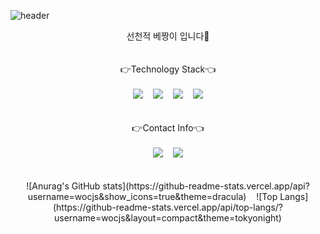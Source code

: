 ![header](https://capsule-render.vercel.app/api?type=waving&color=auto&height=300&section=header&text=Jaechun%20Hwang&fontSize=90)

<div align="center">
  선천적 베짱이 입니다👋
  <br/><br/><br/>
  👉Technology Stack👈
  <br/><br/>
  <img src="https://img.shields.io/badge/Android-3DDC84?style=flat-square&logo=Android&logoColor=white"/>
  &nbsp&nbsp
  <img src="https://img.shields.io/badge/Python-3776AB?style=flat-square&logo=Python&logoColor=white"/>
  &nbsp&nbsp
  <img src="https://img.shields.io/badge/Java-007396?style=flat-square&logo=Java&logoColor="white/>
  &nbsp&nbsp
  <img src="https://img.shields.io/badge/C-007396?style=flat-square&logo=C&logoColor="white/>
  <br/><br/><br/>
  👉Contact Info👈
  <br/><br/>
  <img src="https://img.shields.io/badge/wocjs602@gmail.com-EA4335?style=flat-square&logo=Gmail&logoColor=white"/>
  &nbsp&nbsp
  <img src="https://img.shields.io/badge/suineg.h-E4405F?style=flat-square&logo=Instagram&logoColor=white"/>
  <br/><br/><br/>
  ![Anurag's GitHub stats](https://github-readme-stats.vercel.app/api?username=wocjs&show_icons=true&theme=dracula)
  &nbsp&nbsp
  ![Top Langs](https://github-readme-stats.vercel.app/api/top-langs/?username=wocjs&layout=compact&theme=tokyonight)
</div>
